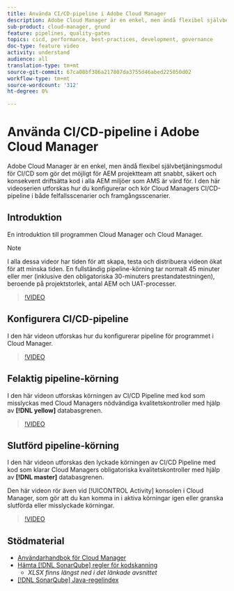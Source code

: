 ```yaml
---
title: Använda CI/CD-pipeline i Adobe Cloud Manager
description: Adobe Cloud Manager är en enkel, men ändå flexibel självbetjäningsmodul för CI/CD som gör det möjligt för AEM projektteam att snabbt, säkert och konsekvent driftsätta kod i alla AEM miljöer som AMS är värd för. I den här videoserien utforskas hur du konfigurerar och kör Cloud Managers CI/CD-pipeline i både felfallsscenarier och framgångsscenarier.
sub-product: cloud-manager, grund
feature: pipelines, quality-gates
topics: cicd, performance, best-practices, development, governance
doc-type: feature video
activity: understand
audience: all
translation-type: tm+mt
source-git-commit: 67ca08bf386a217807da3755d46abed225050d02
workflow-type: tm+mt
source-wordcount: '312'
ht-degree: 0%

---
```



# Använda CI/CD-pipeline i Adobe Cloud Manager

Adobe Cloud Manager är en enkel, men ändå flexibel självbetjäningsmodul för CI/CD som gör det möjligt för AEM projektteam att snabbt, säkert och konsekvent driftsätta kod i alla AEM miljöer som AMS är värd för. I den här videoserien utforskas hur du konfigurerar och kör Cloud Managers CI/CD-pipeline i både felfallsscenarier och framgångsscenarier.

## Introduktion

En introduktion till programmen Cloud Manager och Cloud Manager.

>[!NOTE]
>
>I alla dessa videor har tiden för att skapa, testa och distribuera videon ökat för att minska tiden. En fullständig pipeline-körning tar normalt 45 minuter eller mer (inklusive den obligatoriska 30-minuters prestandatestningen), beroende på projektstorlek, antal AEM och UAT-processer.

>[!VIDEO](https://video.tv.adobe.com/v/23082/?quality=12&learn=on)

## Konfigurera CI/CD-pipeline

I den här videon utforskas hur du konfigurerar pipeline för programmet i Cloud Manager.

>[!VIDEO](https://video.tv.adobe.com/v/23083/?quality=12&learn=on)

## Felaktig pipeline-körning

I den här videon utforskas körningen av CI/CD Pipeline med kod som misslyckas med Cloud Managers nödvändiga kvalitetskontroller med hjälp av **[!DNL yellow]** databasgrenen.

>[!VIDEO](https://video.tv.adobe.com/v/23084/?quality=12&learn=on)

## Slutförd pipeline-körning

I den här videon utforskas den lyckade körningen av CI/CD Pipeline med kod som klarar Cloud Managers obligatoriska kvalitetskontroller med hjälp av **[!DNL master]** databasgrenen.

Den här videon rör även vid [!UICONTROL Activity] konsolen i Cloud Manager, som gör att du kan komma in i aktiva körningar igen eller granska slutförda eller misslyckade körningar.

>[!VIDEO](https://video.tv.adobe.com/v/23085/?quality=12&learn=on)

## Stödmaterial

* [Användarhandbok för Cloud Manager](https://helpx.adobe.com/experience-manager/cloud-manager/user-guide.html)
* [Hämta [!DNL SonarQube] regler för kodskanning](https://helpx.adobe.com/experience-manager/cloud-manager/using/understand-your-test-results.html#CodeQualityTesting)
   * *XLSX finns längst ned i det länkade avsnittet*
* [[!DNL SonarQube] Java-regelindex](https://rules.sonarsource.com/java/)
